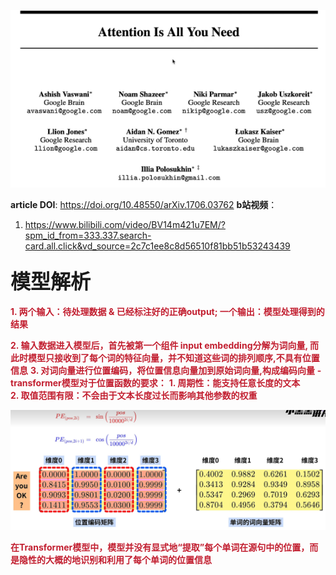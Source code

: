 ![alt text](image.png)


**article DOI**: https://doi.org/10.48550/arXiv.1706.03762
**b站视频**：
1. https://www.bilibili.com/video/BV14m421u7EM/?spm_id_from=333.337.search-card.all.click&vd_source=2c7c1ee8c8d56510f81bb51b53243439



### <font size='6'>模型解析</font>

**<font color ='c21f30'>1. 两个输入：待处理数据 & 已经标注好的正确output; 一个输出：模型处理得到的结果**

**<font color ='c21f30'>2. 输入数据进入模型后，首先被第一个组件 input embedding分解为词向量, 而此时模型只接收到了每个词的特征向量，并不知道这些词的排列顺序,不具有位置信息**
**<font color ='c21f30'>3. 对词向量进行位置编码，将位置信息向量加到原始词向量,构成编码向量**
**-transformer模型对于位置函数的要求：**
**1. 周期性：能支持任意长度的文本**   
**2. 取值范围有限：不会由于文本长度过长而影响其他参数的权重**

![alt text](image-4.png)


**在Transformer模型中，模型并没有显式地“提取”每个单词在源句中的位置，而是隐性的大概的地识别和利用了每个单词的位置信息**


